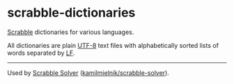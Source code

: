 # scrabble-dictionaries

[Scrabble](https://en.wikipedia.org/wiki/Scrabble) dictionaries for various languages.

All dictionaries are plain [UTF-8](https://en.wikipedia.org/wiki/UTF-8) text files with alphabetically sorted lists of words separated by [LF](https://en.wikipedia.org/wiki/Newline).

----

Used by [Scrabble Solver](https://scrabble-solver.org) ([kamilmielnik/scrabble-solver](https://github.com/kamilmielnik/scrabble-solver)).
